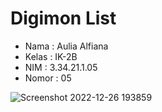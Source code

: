 # Digimon List

- Nama : Aulia Alfiana
- Kelas : IK-2B
- NIM : 3.34.21.1.05
- Nomor : 05

![Screenshot 2022-12-26 193859](https://user-images.githubusercontent.com/114818053/209550039-34c3dd76-776b-45b5-8aae-1f8caa15574a.jpg)

